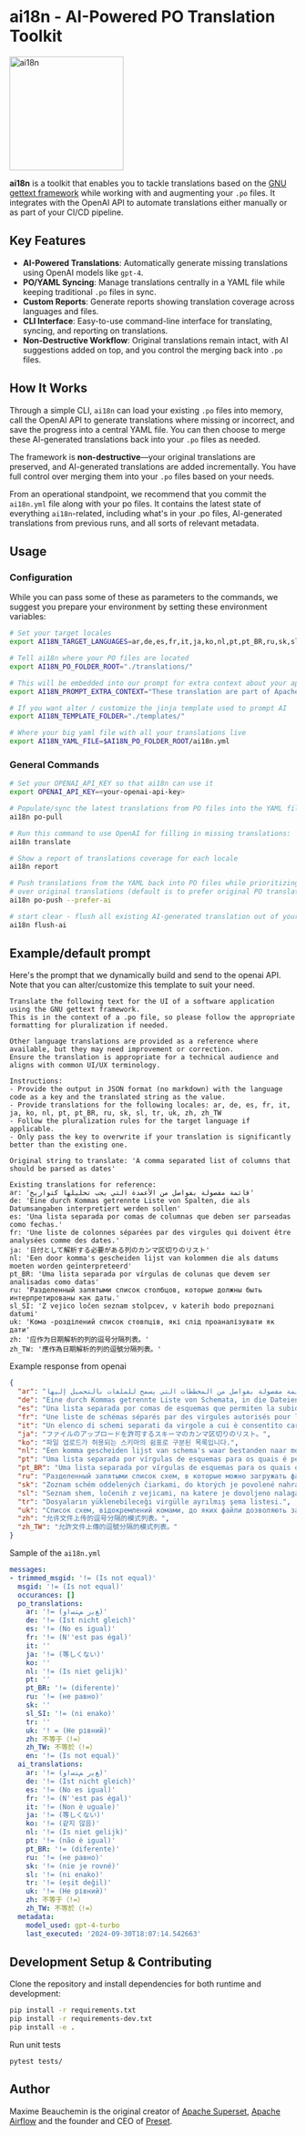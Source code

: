 # ai18n - AI-Powered PO Translation Toolkit

<img src="https://raw.githubusercontent.com/preset-io/ai18n/main/logo.webp" width="200" alt="ai18n"/>

**ai18n** is a toolkit that enables you to tackle translations based on the [GNU gettext
framework](https://www.gnu.org/software/gettext/) while working with and
augmenting your `.po` files. It integrates with the
OpenAI API to automate translations either manually or as part of your CI/CD pipeline.

## Key Features

- **AI-Powered Translations**: Automatically generate missing translations using OpenAI
  models like `gpt-4`.
- **PO/YAML Syncing**: Manage translations centrally in a YAML file while keeping
  traditional `.po` files in sync.
- **Custom Reports**: Generate reports showing translation coverage across languages
  and files.
- **CLI Interface**: Easy-to-use command-line interface for translating, syncing, and
  reporting on translations.
- **Non-Destructive Workflow**: Original translations remain intact, with AI suggestions
  added on top, and you control the merging back into `.po` files.

## How It Works

Through a simple CLI, `ai18n` can load your existing `.po` files into memory, call the
OpenAI API to generate translations where missing or incorrect, and save the progress
into a central YAML file. You can then choose to merge these AI-generated translations
back into your `.po` files as needed.

The framework is **non-destructive**—your original translations are preserved, and
AI-generated translations are added incrementally. You have full control over merging
them into your `.po` files based on your needs.

From an operational standpoint, we recommend that you commit the `ai18n.yml` file along
with your po files. It contains the latest state of everything `ai18n`-related, including
what's in your .po files, AI-generated translations from previous runs, and all sorts
of relevant metadata.


## Usage

### Configuration

While you can pass some of these as parameters to the commands, we suggest you prepare your
environment by setting these environment variables:

```bash
# Set your target locales
export AI18N_TARGET_LANGUAGES=ar,de,es,fr,it,ja,ko,nl,pt,pt_BR,ru,sk,sl,tr,uk,zh,zh_TW

# Tell ai18n where your PO files are located
export AI18N_PO_FOLDER_ROOT="./translations/"

# This will be embedded into our prompt for extra context about your application / use cases
export AI18N_PROMPT_EXTRA_CONTEXT="These translation are part of Apache Superset, a Business Intelligence data exploration, visualization and dashboard open source application"

# If you want alter / customize the jinja template used to prompt AI
export AI18N_TEMPLATE_FOLDER="./templates/"

# Where your big yaml file with all your translations live
export AI18N_YAML_FILE=$AI18N_PO_FOLDER_ROOT/ai18n.yml
```

### General Commands

```bash
# Set your OPENAI_API_KEY so that ai18n can use it
export OPENAI_API_KEY=<your-openai-api-key>

# Populate/sync the latest translations from PO files into the YAML file
ai18n po-pull

# Run this command to use OpenAI for filling in missing translations:
ai18n translate

# Show a report of translations coverage for each locale
ai18n report

# Push translations from the YAML back into PO files while prioritizing AI
# over original translations (default is to prefer original PO translations)
ai18n po-push --prefer-ai

# start clear - flush all existing AI-generated translation out of your yaml file
ai18n flush-ai
```

## Example/default prompt

Here's the prompt that we dynamically build and send to the openai API. Note that you
can alter/customize this template to suit your need.

```
Translate the following text for the UI of a software application using the GNU gettext framework.
This is in the context of a .po file, so please follow the appropriate formatting for pluralization if needed.

Other language translations are provided as a reference where available, but they may need improvement or correction.
Ensure the translation is appropriate for a technical audience and aligns with common UI/UX terminology.

Instructions:
- Provide the output in JSON format (no markdown) with the language code as a key and the translated string as the value.
- Provide translations for the following locales: ar, de, es, fr, it, ja, ko, nl, pt, pt_BR, ru, sk, sl, tr, uk, zh, zh_TW
- Follow the pluralization rules for the target language if applicable.
- Only pass the key to overwrite if your translation is significantly better than the existing one.

Original string to translate: 'A comma separated list of columns that should be parsed as dates'

Existing translations for reference:
ar: 'قائمة مفصولة بفواصل من الأعمدة التي يجب تحليلها كتواريخ'
de: 'Eine durch Kommas getrennte Liste von Spalten, die als Datumsangaben interpretiert werden sollen'
es: 'Una lista separada por comas de columnas que deben ser parseadas como fechas.'
fr: 'Une liste de colonnes séparées par des virgules qui doivent être analysées comme des dates.'
ja: '日付として解析する必要がある列のカンマ区切りのリスト'
nl: 'Een door komma's gescheiden lijst van kolommen die als datums moeten worden geïnterpreteerd'
pt_BR: 'Uma lista separada por vírgulas de colunas que devem ser analisadas como datas'
ru: 'Разделенный запятыми список столбцов, которые должны быть интерпретированы как даты.'
sl_SI: 'Z vejico ločen seznam stolpcev, v katerih bodo prepoznani datumi'
uk: 'Кома -розділений список стовпців, які слід проаналізувати як дати'
zh: '应作为日期解析的列的逗号分隔列表。'
zh_TW: '應作為日期解析的列的逗號分隔列表。'
```

Example response from openai
```json
{
  "ar": "قائمة مفصولة بفواصل من المخططات التي يسمح للملفات بالتحميل إليها.",
  "de": "Eine durch Kommas getrennte Liste von Schemata, in die Dateien hochgeladen werden dürfen.",
  "es": "Una lista separada por comas de esquemas que permiten la subida de archivos.",
  "fr": "Une liste de schémas séparés par des virgules autorisés pour le téléversement.",
  "it": "Un elenco di schemi separati da virgole a cui è consentito caricare file.",
  "ja": "ファイルのアップロードを許可するスキーマのカンマ区切りのリスト。",
  "ko": "파일 업로드가 허용되는 스키마의 쉼표로 구분된 목록입니다.",
  "nl": "Een komma gescheiden lijst van schema's waar bestanden naar mogen uploaden.",
  "pt": "Uma lista separada por vírgulas de esquemas para os quais é permitido fazer upload de arquivos.",
  "pt_BR": "Uma lista separada por vírgulas de esquemas para os quais os arquivos têm permissão para fazer upload.",
  "ru": "Разделенный запятыми список схем, в которые можно загружать файлы.",
  "sk": "Zoznam schém oddelených čiarkami, do ktorých je povolené nahrávanie súborov.",
  "sl": "Seznam shem, ločenih z vejicami, na katere je dovoljeno nalagati datoteke.",
  "tr": "Dosyaların yüklenebileceği virgülle ayrılmış şema listesi.",
  "uk": "Список схем, відокремлений комами, до яких файли дозволяють завантажувати.",
  "zh": "允许文件上传的逗号分隔的模式列表。",
  "zh_TW": "允許文件上傳的逗號分隔的模式列表。"
}
```

Sample of the `ai18n.yml`
```yaml
messages:
- trimmed_msgid: '!= (Is not equal)'
  msgid: '!= (Is not equal)'
  occurances: []
  po_translations:
    ar: '!= (ﻎﻳﺭ ﻢﺘﺳﺍﻭ)'
    de: '!= (Ist nicht gleich)'
    es: '!= (No es igual)'
    fr: '!= (N''est pas égal)'
    it: ''
    ja: '!= (等しくない)'
    ko: ''
    nl: '!= (Is niet gelijk)'
    pt: ''
    pt_BR: '!= (diferente)'
    ru: '!= (не равно)'
    sk: ''
    sl_SI: '!= (ni enako)'
    tr: ''
    uk: '! = (Не рівний)'
    zh: 不等于（!=）
    zh_TW: 不等於（!=）
    en: '!= (Is not equal)'
  ai_translations:
    ar: '!= (ﻎﻳﺭ ﻢﺘﺳﺍﻭ)'
    de: '!= (Ist nicht gleich)'
    es: '!= (No es igual)'
    fr: '!= (N''est pas égal)'
    it: '!= (Non è uguale)'
    ja: '!= (等しくない)'
    ko: '!= (같지 않음)'
    nl: '!= (Is niet gelijk)'
    pt: '!= (não é igual)'
    pt_BR: '!= (diferente)'
    ru: '!= (не равно)'
    sk: '!= (nie je rovné)'
    sl: '!= (ni enako)'
    tr: '!= (eşit değil)'
    uk: '!= (Не рівний)'
    zh: 不等于（!=）
    zh_TW: 不等於（!=）
  metadata:
    model_used: gpt-4-turbo
    last_executed: '2024-09-30T18:07:14.542663'
```

## Development Setup & Contributing

Clone the repository and install dependencies for both runtime and development:

```bash
pip install -r requirements.txt
pip install -r requirements-dev.txt
pip install -e .
```

Run unit tests
```
pytest tests/
```

## Author

Maxime Beauchemin is the original creator of [Apache Superset](https://superset.apache.org),
[Apache Airflow](https://airflow.apache.org) and the founder and CEO of [Preset](https://preset.io).
